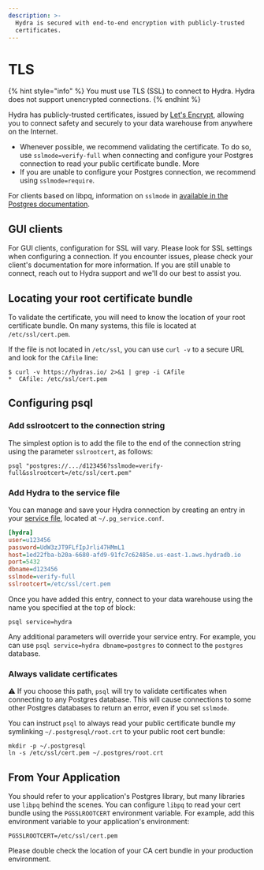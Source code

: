 ```yaml
---
description: >-
  Hydra is secured with end-to-end encryption with publicly-trusted
  certificates.
---
```


# TLS

{% hint style="info" %}
You must use TLS (SSL) to connect to Hydra. Hydra does not support unencrypted connections.
{% endhint %}

Hydra has publicly-trusted certificates, issued by [Let's Encrypt](https://letsencrypt.org/), allowing you to connect safety and securely to your data warehouse from anywhere on the Internet.

* Whenever possible, we recommend validating the certificate. To do so, use `sslmode=verify-full` when connecting and configure your Postgres connection to read your public certificate bundle. More
* If you are unable to configure your Postgres connection, we recommend using `sslmode=require`.

For clients based on libpq, information on `sslmode` in [available in the Postgres documentation](https://www.postgresql.org/docs/current/libpq-ssl.html).

## GUI clients

For GUI clients, configuration for SSL will vary. Please look for SSL settings when configuring a connection. If you encounter issues, please check your client's documentation for more information. If you are still unable to connect, reach out to Hydra support and we'll do our best to assist you.

## Locating your root certificate bundle

To validate the certificate, you will need to know the location of your root certificate bundle. On many systems, this file is located at `/etc/ssl/cert.pem`.

If the file is not located in `/etc/ssl`, you can use `curl -v` to a secure URL and look for the `CAfile` line:

```shell-session
$ curl -v https://hydras.io/ 2>&1 | grep -i CAfile
*  CAfile: /etc/ssl/cert.pem
```

## Configuring psql

### Add sslrootcert to the connection string

The simplest option is to add the file to the end of the connection string using the parameter `sslrootcert`, as follows:

```shell
psql "postgres://.../d123456?sslmode=verify-full&sslrootcert=/etc/ssl/cert.pem"
```

### Add Hydra to the service file

You can manage and save your Hydra connection by creating an entry in your [service file](https://www.postgresql.org/docs/current/libpq-pgservice.html), located at `~/.pg_service.conf`.

```ini
[hydra]
user=u123456
password=UdW3zJT9FLfIpJrli47HMmL1
host=1ed22fba-b20a-6680-afd9-91fc7c62485e.us-east-1.aws.hydradb.io
port=5432
dbname=d123456
sslmode=verify-full
sslrootcert=/etc/ssl/cert.pem
```

Once you have added this entry, connect to your data warehouse using the name you specified at the top of block:

```shell
psql service=hydra
```

Any additional parameters will override your service entry. For example, you can use `psql service=hydra dbname=postgres` to connect to the `postgres` database.

### Always validate certificates

:warning: If you choose this path, `psql` will try to validate certificates when connecting to any Postgres database. This will cause connections to some other Postgres databases to return an error, even if you set `sslmode`.

You can instruct `psql` to always read your public certificate bundle my symlinking `~/.postgresql/root.crt` to your public root cert bundle:

```shell
mkdir -p ~/.postgresql
ln -s /etc/ssl/cert.pem ~/.postgres/root.crt
```

## From Your Application

You should refer to your application's Postgres library, but many libraries use `libpq` behind the scenes. You can configure `libpq` to read your cert bundle using the `PGSSLROOTCERT` environment variable. For example, add this environment variable to your application's environment:

```shell
PGSSLROOTCERT=/etc/ssl/cert.pem
```

Please double check the location of your CA cert bundle in your production environment.
